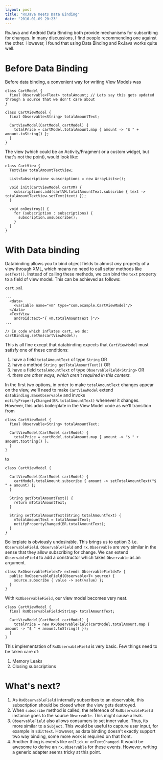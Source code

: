 ```yaml
---
layout: post
title: "RxJava meets Data Binding"
date: "2016-01-09 20:23"
---
```

RxJava and Android Data Binding both provide mechanisms for subscribing for changes. In many discussions, I find people recommending one against the other. However, I found that using Data Binding and RxJava works quite well.

# Before Data Binding
Before data binding, a convenient way for writing View Models was

```
class CartModel {
  final Observable<Float> totalAmount; // Lets say this gets updated through a source that we don't care about
}

class CartViewModel {
  final Observable<String> totalAmountText;

  CartViewModel(CartModel cartModel) {
    totalPrice = cartModel.totalAmount.map { amount -> "$ " + amount.toString() };
  }
}
```

The view (which could be an Activity/Fragment or a custom widget, but that's not the point), would look like:

```
class CartView {
  TextView totalAmountTextView;

  List<Subscription> subscriptions = new ArrayList<>();

  void init(CartViewModel cartVM) {
    subscriptions.add(cartVM.totalAmountText.subscribe { text -> totalAmountTextView.setText(text) });
  }

  void onDestroy() {
    for (subscription : subscriptions) {
      subscription.unsubscribe();
    }
  }
}
```

# With Data binding
Databinding allows you to bind object fields to almost _any_ property of a view through XML, which means no need to call setter methods like `setText()`. Instead of calling these methods, we can bind the `text` property to a field of view model.
This can be achieved as follows:

```
cart.xml

...
  <data>
    <variable name="vm" type="com.example.CartViewModel"/>
  </data>
  <TextView
    android:text="{ vm.totalAmountText }"/>
...

// In code which inflates cart, we do:
cartBinding.setVm(cartViewModel);
```

This is all fine except that databinding expects that `CartViewModel` must satisfy one of these conditions:
1. have a field `totalAmountText` of type `String` OR
2. have a method `String getTotalAmountText()` OR
3. have a field `totalAmountText` of type `ObservableField<String>` OR
4. _there are other ways, which aren't required in this context._

In the first two options, in order to make `totalAmountText` changes appear on the view, we'll need to make `CartViewModel` extend `databinding.BaseObservable` and invoke `notifyPropertyChanged(BR.totalAmountText)` whenever it changes. However, this adds boilerplate in the View Model code as we'll transition from

```
class CartViewModel {
  final Observable<String> totalAmountText;

  CartViewModel(CartModel cartModel) {
    totalPrice = cartModel.totalAmount.map { amount -> "$ " + amount.toString() };
  }
}
```
to

```
class CartViewModel {

  CartViewModel(CartModel cartModel) {
    cartModel.totalAmount.subscribe { amount -> setTotalAmountText("$ " + amount) };
  }

  String getTotalAmountText() {
    return mTotalAmountText;
  }

  String setTotalAmountText(String totalAmountText) {
    mTotalAmountText = totalAmountText;
    notifyPropertyChanged(BR.totalAmountText);
  }
}
```

Boilerplate is obviously undesirable. This brings us to option 3 i.e. `ObservableField`. `ObservableField` and `rx.Observable` are very similar in the sense that they allow subscribing for change. We can extend `ObservableField` to add a constructor which takes `Observable` as an argument.

```
class RxObservableField<T> extends ObservableField<T> {
  public RxObservableField(Observable<T> source) {
    source.subscribe { value -> set(value) };
  }
}
```

With `RxObservableField`, our view model becomes very neat.

```
class CartViewModel {
  final RxObservableField<String> totalAmountText;

  CartViewModel(CartModel cartModel) {
    totalPrice = new RxObservableField(cartModel.totalAmount.map { amount -> "$ " + amount.toString() });
  }
}
```

This implementation of `RxObservableField` is very basic. Few things need to be taken care of:
1. Memory Leaks
2. Closing subscriptions

# What's next?
1. As `RxObservableField` internally subscribes to an observable, this subscription should be closed when the view gets destroyed.
2. When `subscribe` method is called, the reference of `RxObservableField` instance goes to the source `Observable`. This might cause a leak.
3. `ObservableField` also allows consumers to set inner value. Thus, its more similar to a `Subject`. This would be useful to capture user input, for example in `EditText`. However, as data binding doesn't exactly support two way binding, some more work is required on that front.
4. Another thing is events like `onClick` or `onTextChanged`. It would be awesome to derive an `rx.Observable` for these events. However, writing a generic adapter seems tricky at this point.
